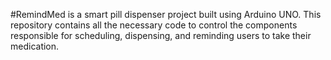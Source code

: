 #RemindMed is a smart pill dispenser project built using Arduino UNO. This repository contains all the necessary code to control the components responsible for scheduling, dispensing, and reminding users to take their medication.